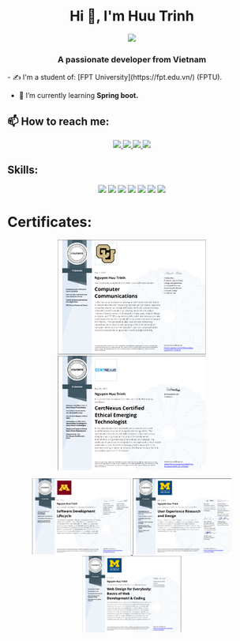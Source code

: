 <h1 align="center">Hi 👋, I'm Huu Trinh</h1>
<p align="center"><img src="https://img.icons8.com/color/48/000000/vietnam-circular.png"/></p>
<h3 align="center">A passionate developer from Vietnam </h3>
- ✍ I'm a student of: [FPT University](https://fpt.edu.vn/) (FPTU).

- 🌱 I’m currently learning **Spring boot.**


## 📫 How to reach me:

<p align="center">
  <a href="https://www.linkedin.com/in/trinhnguyenhuu/" target="_blank">
    <img src="https://img.icons8.com/fluent/48/000000/linkedin.png"/>
  </a>
  <a href="https://www.facebook.com/01.tien" alt="Facebook">
    <img src="https://img.icons8.com/fluent/48/000000/facebook-new.png" target="_blank" />
  </a> 
  <a href="https://github.com/huutrinh1310" alt="Github">
    <img src="https://img.icons8.com/fluent/48/000000/github.png"/>
  </a> 
  <a href="mailto:huutrinh1310@gmail.com" alt="Email">
    <img src="https://img.icons8.com/fluent/48/000000/mailing.png"/>
  </a>
</p>

## Skills:
<p align="center">
  <img src="https://img.icons8.com/color/48/000000/microsoft-sql-server.png"/>
  <img src="https://img.icons8.com/color/48/000000/mysql-logo.png"/>
  <img src="https://img.icons8.com/color/48/000000/git.png"/>
  <img src="https://img.icons8.com/color/48/000000/github-2.png"/>
  <img src="https://img.icons8.com/officel/48/react.png"/>
  <img src="https://img.icons8.com/windows/48/netbeans.png"/>
  <img src="https://img.icons8.com/color/48/spring-logo.png"/>

</p>

# Certificates:

<p align="center">
  <a href="https://www.coursera.org/account/accomplishments/specialization/certificate/RVQGWTQK4SWZ">
    <img alt="Computer Communications Specialization" title="Computer Communications Specialization" src="./Computer-Communications-Specialization.png" width="300px" />
  </a>
  <a href="https://www.coursera.org/account/accomplishments/certificate/MBSDFCKQ9X8E">
    <img alt="ITE" title="CertNexus Certified Ethical Emerging Technologist" src="./ite.png" width="300px" />
</p>
<p align="center">
	</a>
<a href="https://www.coursera.org/account/accomplishments/certificate/3MLXWCRXUYMM">
    <img alt="SWE" title="Software Development Lifecycle" src="./SWE.png" width="200px" />
  </a>
<a href="https://www.coursera.org/account/accomplishments/certificate/4LZGC4LPZPM3">
    <img alt="WDU" title="User Experience Research and Design" src="./WDU.png" width="200px" />
  </a>
 </a>
<a href="https://www.coursera.org/account/accomplishments/certificate/G4LYH3SHNWTA">
    <img alt="WED" title="Web Design for Everybody: Basics of Web Development & Coding" src="./web-certi.png" width="200px" />
  </a>
</p>

